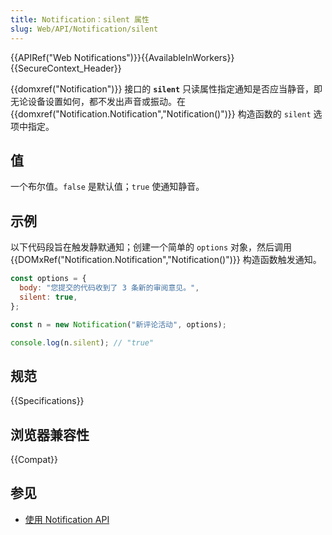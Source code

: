 ```yaml
---
title: Notification：silent 属性
slug: Web/API/Notification/silent
---
```


{{APIRef("Web Notifications")}}{{AvailableInWorkers}}{{SecureContext_Header}}

{{domxref("Notification")}} 接口的 **`silent`** 只读属性指定通知是否应当静音，即无论设备设置如何，都不发出声音或振动。在{{domxref("Notification.Notification","Notification()")}} 构造函数的 `silent` 选项中指定。

## 值

一个布尔值。`false` 是默认值；`true` 使通知静音。

## 示例

以下代码段旨在触发静默通知；创建一个简单的 `options` 对象，然后调用 {{DOMxRef("Notification.Notification","Notification()")}} 构造函数触发通知。

```js
const options = {
  body: "您提交的代码收到了 3 条新的审阅意见。",
  silent: true,
};

const n = new Notification("新评论活动", options);

console.log(n.silent); // "true"
```

## 规范

{{Specifications}}

## 浏览器兼容性

{{Compat}}

## 参见

- [使用 Notification API](/zh-CN/docs/Web/API/Notifications_API/Using_the_Notifications_API)
